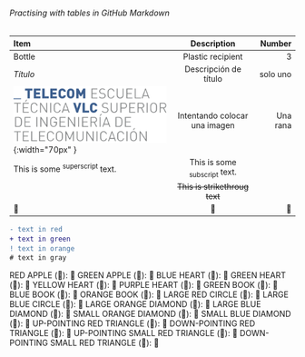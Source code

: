 ###### Practising with tables in GitHub Markdown

| Item | Description | Number |
|:--- | :---: | ---: |
| Bottle | Plastic recipient | 3 |    
| *Título* | Descripción de título | solo uno|
| ![ETSIT](telecom.png){:width="70px" }| Intentando colocar una imagen| Una rana |
|This is some <sup>superscript</sup> text.| This is some <sub>subscript</sub> text.
    |~~This is strikethroug text~~|
|&#x1F34E;|&#x1F53A;|&#x1F499;|

<!-- F:  2020-01-01 23   -->    

```diff
- text in red
+ text in green
! text in orange
# text in gray
```

RED APPLE (&#x1F34E;): 🍎
GREEN APPLE (&#x1F34F;): 🍏
BLUE HEART (&#x1F499;): 💙
GREEN HEART (&#x1F49A;): 💚
YELLOW HEART (&#x1F49B;): 💛
PURPLE HEART (&#x1F49C;): 💜
GREEN BOOK (&#x1F4D7;): 📗
BLUE BOOK (&#x1F4D8;): 📘
ORANGE BOOK (&#x1F4D9;): 📙
LARGE RED CIRCLE (&#x1F534;): 🔴
LARGE BLUE CIRCLE (&#x1F535;): 🔵
LARGE ORANGE DIAMOND (&#x1F536;): 🔶
LARGE BLUE DIAMOND (&#x1F537;): 🔷
SMALL ORANGE DIAMOND (&#x1F538;): 🔸
SMALL BLUE DIAMOND (&#x1F539;): 🔹
UP-POINTING RED TRIANGLE (&#x1F53A;): 🔺
DOWN-POINTING RED TRIANGLE (&#x1F53B;): 🔻
UP-POINTING SMALL RED TRIANGLE (&#x1F53C;): 🔼
DOWN-POINTING SMALL RED TRIANGLE (&#x1F53D;): 🔽